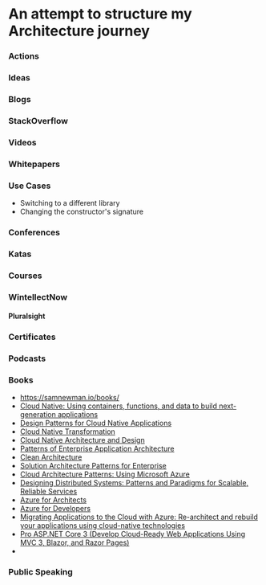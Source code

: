 # An attempt to structure my Architecture journey


### Actions



### Ideas



### Blogs


### StackOverflow


### Videos

### Whitepapers


### Use Cases
- Switching to a different library
- Changing the constructor's signature

### Conferences



### Katas

### Courses


### WintellectNow


#### Pluralsight 



### Certificates

### Podcasts


 

### Books

- https://samnewman.io/books/
- [Cloud Native: Using containers, functions, and data to build next-generation applications](https://www.amazon.co.uk/Cloud-Native-Containers-Next-Generation-Applications/dp/1492053821/ref=sr_1_3?crid=186YVYVW2ON55&keywords=cloud-native&qid=1670995542&sprefix=cloud-native%2Caps%2C139&sr=8-3)
- [Design Patterns for Cloud Native Applications](https://www.amazon.co.uk/Design-Patterns-Cloud-Native-Applications/dp/1492090719/ref=sr_1_4?crid=186YVYVW2ON55&keywords=cloud-native&qid=1670995542&sprefix=cloud-native%2Caps%2C139&sr=8-4)
- [Cloud Native Transformation](https://www.amazon.co.uk/Cloud-Native-Transformation-Practical-Innovation/dp/1492048909/ref=sr_1_5?crid=186YVYVW2ON55&keywords=cloud-native&qid=1670995542&sprefix=cloud-native%2Caps%2C139&sr=8-5)
- [Cloud Native Architecture and Design](https://www.amazon.co.uk/Cloud-Native-Architecture-Design-Enterprise-Grade/dp/1484272250/ref=sr_1_12?crid=186YVYVW2ON55&keywords=cloud-native&qid=1670995542&sprefix=cloud-native%2Caps%2C139&sr=8-12)
- [Patterns of Enterprise Application Architecture](https://www.amazon.co.uk/Enterprise-Application-Architecture-Addison-Wesley-Signature/dp/0321127420/ref=sr_1_1?crid=1JKJXADG8VNEO&keywords=patterns+of+enterprise+application+architecture&qid=1691329517&sprefix=patterns+of+e%2Caps%2C207&sr=8-1)
- [Clean Architecture](https://www.amazon.co.uk/dp/0134494164/ref=sspa_dk_detail_1?psc=1&pd_rd_i=0134494164&pd_rd_w=xMR5k&content-id=amzn1.sym.84ea1bf1-65a8-4363-b8f5-f0df58cbb686&pf_rd_p=84ea1bf1-65a8-4363-b8f5-f0df58cbb686&pf_rd_r=VE243D5EGMBDXFP0N1T8&pd_rd_wg=MMPBW&pd_rd_r=3b7a51ea-dc62-4edd-bad7-40d0009eac7a&s=books&sp_csd=d2lkZ2V0TmFtZT1zcF9kZXRhaWw)
- [Solution Architecture Patterns for Enterprise](https://www.amazon.co.uk/Solution-Architecture-Patterns-Enterprise-Building/dp/1484289471/ref=sr_1_4?crid=1JKJXADG8VNEO&keywords=patterns+of+enterprise+application+architecture&qid=1691329517&sprefix=patterns+of+e%2Caps%2C207&sr=8-4)
- [Cloud Architecture Patterns: Using Microsoft Azure](https://www.amazon.com/Cloud-Architecture-Patterns-Using-Microsoft-ebook/dp/B009G8PYY4/ref=sr_1_1?crid=231FQPXZIPVNZ&keywords=Cloud+Architecture+Patterns%3A+Usi&qid=1691325764&s=books&sprefix=cloud+architecture+patterns+usi%2Cstripbooks-intl-ship%2C222&sr=1-1)
- [Designing Distributed Systems: Patterns and Paradigms for Scalable, Reliable Services](https://www.amazon.com/Designing-Distributed-Systems-Patterns-Paradigms/dp/1491983647/ref=sr_1_1?crid=2YHMR1Z3W3GT7&keywords=Designing+Distributed+Systems%3A+Patterns+and+Paradigms+for+Scalable%2C+Reliable+Services&qid=1691325717&s=books&sprefix=designing+distributed+systems+patterns+and+paradigms+for+scalable%2C+reliable+services%2Cstripbooks-intl-ship%2C225&sr=1-1)
- [Azure for Architects](https://www.amazon.com/Azure-Architects-scalable-high-availability-applications-ebook/dp/B08DCKS8QB/ref=d_pd_sim_sccl_1_5/143-0882487-2868360?pd_rd_w=g6oB9&content-id=amzn1.sym.5caf7ed1-cf3c-496d-a76f-00db8278e512&pf_rd_p=5caf7ed1-cf3c-496d-a76f-00db8278e512&pf_rd_r=XR44S271V1AQ256TWXN3&pd_rd_wg=A8Tq6&pd_rd_r=5d8eac98-afdc-41b6-99bb-fae6980ed223&pd_rd_i=B08DCKS8QB&psc=1)
- [Azure for Developers](https://www.amazon.com/Hands-Azure-Developers-ecosystems-containers-ebook/dp/B07GDGCX29/ref=d_pd_sim_sccl_1_4/143-0882487-2868360?pd_rd_w=g6oB9&content-id=amzn1.sym.5caf7ed1-cf3c-496d-a76f-00db8278e512&pf_rd_p=5caf7ed1-cf3c-496d-a76f-00db8278e512&pf_rd_r=XR44S271V1AQ256TWXN3&pd_rd_wg=A8Tq6&pd_rd_r=5d8eac98-afdc-41b6-99bb-fae6980ed223&pd_rd_i=B07GDGCX29&psc=1)
- [Migrating Applications to the Cloud with Azure: Re-architect and rebuild your applications using cloud-native technologies](https://www.amazon.com/Migrating-Applications-Cloud-Azure-Re-architect-ebook/dp/B081Z3VRMD)
- [Pro ASP.NET Core 3 (Develop Cloud-Ready Web Applications Using MVC 3, Blazor, and Razor Pages)](https://www.amazon.com/Pro-ASP-NET-Core-Cloud-Ready-Applications/dp/1484254392)
- 


### Public Speaking

